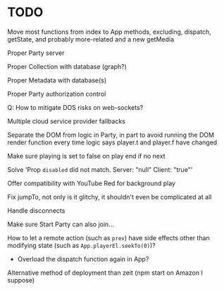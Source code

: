 # TODO

Move most functions from index to App methods, excluding, dispatch, getState, and probably more-related and a new getMedia

Proper Party server

Proper Collection with database (graph?)

Proper Metadata with database(s)

Proper Party authorization control

Q: How to mitigate DOS risks on web-sockets?

Multiple cloud service provider fallbacks

Separate the DOM from logic in Party, in part to avoid running the DOM render function every time logic says player.t and player.f have changed

Make sure playing is set to false on play end if no next

Solve 'Prop `disabled` did not match. Server: "null" Client: "true"'

Offer compatibility with YouTube Red for background play

Fix jumpTo, not only is it glitchy, it shouldn't even be complicated at all

Handle disconnects

Make sure Start Party can also join...

How to let a remote action (such as `prev`) have side effects other than modifying state (such as `App.playerEl.seekTo(0)`)?
- Overload the dispatch function again in App?

Alternative method of deployment than zeit (npm start on Amazon I suppose)
